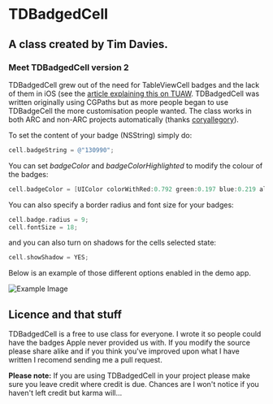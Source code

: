 # TDBadgedCell
## A class created by Tim Davies.

### Meet TDBadgedCell version 2
TDBadgedCell grew out of the need for TableViewCell badges and the lack of them in iOS (see the [article explaining this on TUAW](http://www.tuaw.com/2010/01/07/iphone-devsugar-simple-table-badges/). TDBadgedCell was written originally using CGPaths but as more people began to use TDBadgeCell the more customisation people wanted. The class works in both ARC and non-ARC projects automatically (thanks [coryallegory](http://github.com/coryallegory)).

To set the content of your badge (NSString) simply do:

```Objective-C
cell.badgeString = @"130990";
```

You can set _badgeColor_ and _badgeColorHighlighted_ to modify the colour of the badges:

```Objective-C
cell.badgeColor = [UIColor colorWithRed:0.792 green:0.197 blue:0.219 alpha:1.000];
```

You can also specify a border radius and font size for your badges:

```Objective-C
cell.badge.radius = 9;
cell.fontSize = 18;
```

and you can also turn on shadows for the cells selected state:

```Objective-C
cell.showShadow = YES;
```

Below is an example of those different options enabled in the demo app.

![Example Image](http://up.tmdvs.me/image/1E1A33290a2V/iOS%20Simulator%20Screen%20shot%2021%20Jan%202013%2022.24.19.png)

## Licence and that stuff
TDBadgedCell is a free to use class for everyone. I wrote it so people could have the badges Apple never provided us with. If you modify the source please share alike and if you think you've improved upon what I have written I recomend sending me a pull request.

**Please note:** If you are using TDBadgedCell in your project please make sure you leave credit where credit is due. Chances are I won't notice if you haven't left credit but karma will…
